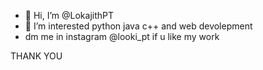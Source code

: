 - 👋 Hi, I’m @LokajithPT
- 👀 I’m interested python java c++ and web devolepment
- dm me in instagram @looki_pt if u like my work

THANK YOU
